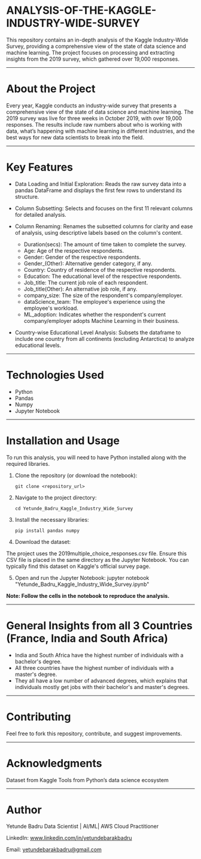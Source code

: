 # ANALYSIS-OF-THE-KAGGLE-INDUSTRY-WIDE-SURVEY

This repository contains an in-depth analysis of the Kaggle Industry-Wide Survey, providing a comprehensive view of the state of data science and machine learning. The project focuses on processing and extracting insights from the 2019 survey, which gathered over 19,000 responses.

---

# About the Project

Every year, Kaggle conducts an industry-wide survey that presents a comprehensive view of the state of data science and machine learning. The 2019 survey was live for three weeks in October 2019, with over 19,000 responses. The results include raw numbers about who is working with data, what’s happening with machine learning in different industries, and the best ways for new data scientists to break into the field.

---

# Key Features

- Data Loading and Initial Exploration: Reads the raw survey data into a pandas DataFrame and displays the first few rows to understand its structure.

- Column Subsetting: Selects and focuses on the first 11 relevant columns for detailed analysis.

- Column Renaming: Renames the subsetted columns for clarity and ease of analysis, using descriptive labels based on the column's content.
  - Duration(secs): The amount of time taken to complete the survey.
  - Age: Age of the respective respondents.
  - Gender: Gender of the respective respondents.
  - Gender_(Other): Alternative gender category, if any.
  - Country: Country of residence of the respective respondents.
  - Education: The educational level of the respective respondents.
  - Job_title: The current job role of each respondent.
  - Job_title(Other): An alternative job role, if any.
  - company_size: The size of the respondent's company/employer.
  - dataScience_team: The employee's experience using the employee's workload.
  - ML_adoption: Indicates whether the respondent's current company/employer adopts Machine Learning in their business.

- Country-wise Educational Level Analysis: Subsets the dataframe to include one country from all continents (excluding Antarctica) to analyze educational levels.

---

# Technologies Used

- Python
- Pandas
- Numpy
- Jupyter Notebook

---

# Installation and Usage
To run this analysis, you will need to have Python installed along with the required libraries.

1. Clone the repository (or download the notebook):

       git clone <repository_url>

2. Navigate to the project directory:

       cd Yetunde_Badru_Kaggle_Industry_Wide_Survey

3. Install the necessary libraries:

       pip install pandas numpy

4. Download the dataset:

The project uses the 2019multiple_choice_responses.csv file. Ensure this CSV file is placed in the same directory as the Jupyter Notebook. You can typically find this dataset on Kaggle's official survey page.

5. Open and run the Jupyter Notebook:
jupyter notebook "Yetunde_Badru_Kaggle_Industry_Wide_Survey.ipynb"

**Note: Follow the cells in the notebook to reproduce the analysis.**

---

# General Insights from all 3 Countries (France, India and South Africa)

- India and South Africa have the highest number of individuals with a bachelor's degree.
- All three countries have the highest number of individuals with a master's degree.
- They all have a low number of advanced degrees, which explains that individuals mostly get jobs with their bachelor's and master's degrees.

---

# Contributing
Feel free to fork this repository, contribute, and suggest improvements.

---

# Acknowledgments
Dataset from Kaggle
Tools from Python’s data science ecosystem

---

# Author
Yetunde Badru Data Scientist | AI/ML| AWS Cloud Practitioner

LinkedIn: www.linkedin.com/in/yetundebarakbadru

Email: yetundebarakbadru@gmail.com
